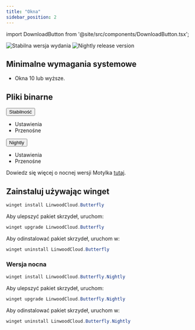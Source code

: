 ```yaml
---
title: "Okna"
sidebar_position: 2
---
```


import DownloadButton from '@site/src/components/DownloadButton.tsx';

![Stabilna wersja wydania](https://img.shields.io/badge/dynamic/yaml?color=c4840d&label=Stable&query=%24.version&url=https%3A%2F%2Fraw.githubusercontent.com%2FLinwoodDev%2Fbutterfly%2Fstable%2Fapp%2Fpubspec.yaml&style=for-the-badge) ![Nightly release version](https://img.shields.io/badge/dynamic/yaml?color=f7d28c&label=Nightly&query=%24.version&url=https%3A%2F%2Fraw.githubusercontent.com%2FLinwoodDev%2Fbutterfly%2Fnightly%2Fapp%2Fpubspec.yaml&style=for-the-badge)

## Minimalne wymagania systemowe

* Okna 10 lub wyższe.

## Pliki binarne

<div className="row margin-bottom--lg padding--sm">
<div className="dropdown dropdown--hoverable margin--sm">
  <button className="button button--outline button--info button--lg">Stabilność</button>
  <ul className="dropdown__menu">
    <li>
      <DownloadButton after="/downloads/post-windows" className="dropdown__link" href="https://github.com/LinwoodDev/butterfly/releases/download/stable/linwood-butterfly-windows-setup.exe">
        Ustawienia
      </DownloadButton>
    </li>
    <li>
      <DownloadButton after="/downloads/post-windows" className="dropdown__link" href="https://github.com/LinwoodDev/butterfly/releases/download/stable/linwood-butterfly-windows.zip">
        Przenośne
      </DownloadButton>
    </li>
  </ul>
</div>
<div className="dropdown dropdown--hoverable margin--sm">
  <button className="button button--outline button--danger button--lg">Nightly</button>
  <ul className="dropdown__menu">
    <li>
      <DownloadButton after="/downloads/post-windows" className="dropdown__link" href="https://github.com/LinwoodDev/butterfly/releases/download/nightly/linwood-butterfly-windows-setup.exe">
        Ustawienia
      </DownloadButton>
    </li>
    <li>
      <DownloadButton after="/downloads/post-windows" className="dropdown__link" href="https://github.com/LinwoodDev/butterfly/releases/download/nightly/linwood-butterfly-windows.zip">
        Przenośne
      </DownloadButton>
    </li>
  </ul>
</div>
</div>

Dowiedz się więcej o nocnej wersji Motylka [tutaj](/nightly).

## Zainstaluj używając winget

```powershell
winget install LinwoodCloud.Butterfly
```

Aby ulepszyć pakiet skrzydeł, uruchom:

```powershell
winget upgrade LinwoodCloud.Butterfly
```

Aby odinstalować pakiet skrzydeł, uruchom w:

```powershell
winget uninstall LinwoodCloud.Butterfly
```

### Wersja nocna

```powershell
winget install LinwoodCloud.Butterfly.Nightly
```

Aby ulepszyć pakiet skrzydeł, uruchom:

```powershell
winget upgrade LinwoodCloud.Butterfly.Nightly
```

Aby odinstalować pakiet skrzydeł, uruchom w:

```powershell
winget uninstall LinwoodCloud.Butterfly.Nightly
```
